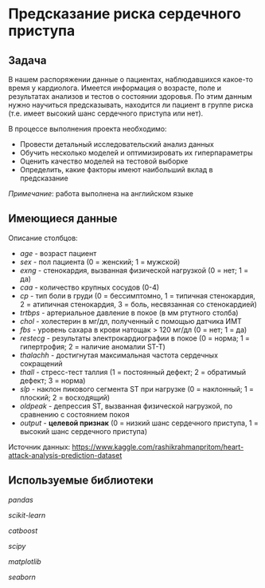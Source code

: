 # Предсказание риска сердечного приступа

## Задача
В нашем распоряжении данные о пациентах, наблюдавшихся какое-то время у кардиолога. Имеется информация о возрасте, поле и результатах анализов и тестов о состоянии здоровья. По этим данным нужно научиться предсказывать, находится ли пациент в группе риска (т.е. имеет высокий шанс сердечного приступа или нет).

В процессе выполнения проекта необходимо:
- Провести детальный исследовательский анализ данных
- Обучить несколько моделей и оптимизировать их гиперпараметры
- Оценить качество моделей на тестовой выборке
- Определить, какие факторы имеют наибольший вклад в предсказание

*Примечание*: работа выполнена на английском языке

## Имеющиеся данные
Описание столбцов:
- *age* - возраст пациент
- *sex* - пол пациента (0 = женский; 1 = мужской)
- *exng* - стенокардия, вызванная физической нагрузкой (0 = нет; 1 = да)
- *caa* - количество крупных сосудов (0-4)
- *cp* - тип боли в груди (0 = бессимптомно, 1 = типичная стенокардия, 2 = атипичная стенокардия, 3 = боль, несвязанная со стенокардией)
- *trtbps* - артериальное давление в покое (в мм ртутного столба)
- *chol* -  холестерин в мг/дл, полученный с помощью датчика ИМТ  
- *fbs* - уровень сахара в крови натощак > 120 мг/дл (0 = нет; 1 = да)
- *restecg* - результаты электрокардиографии в покое (0 = норма; 1 = гипертрофия; 2 = наличие аномалии ST-T)
- *thalachh* - достигнутая максимальная частота сердечных сокращений
- *thall* - стресс-тест таллия (1 = постоянный дефект; 2 = обратимый дефект; 3 = норма)
- *slp* - наклон пикового сегмента ST при нагрузке (0 = наклонный; 1 = плоский; 2 = восходящий)
- *oldpeak* - депрессия ST, вызванная физической нагрузкой, по сравнению с состоянием покоя
- *output* - **целевой признак** (0 = низкий шанс сердечного приступа, 1 = высокий шанс сердечного приступа)

Источник данных: https://www.kaggle.com/rashikrahmanpritom/heart-attack-analysis-prediction-dataset

## Используемые библиотеки
*pandas*

*scikit-learn*

*catboost*

*scipy*

*matplotlib*

*seaborn*
